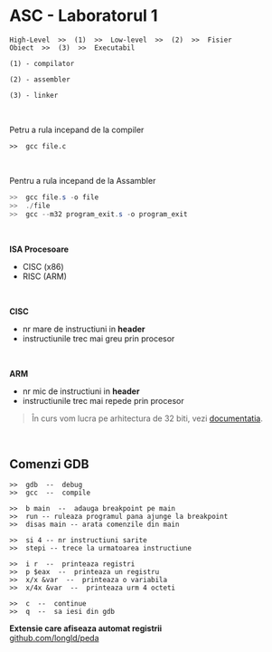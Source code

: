 # ASC - Laboratorul 1

```
High-Level  >>  (1)  >>  Low-level  >>  (2)  >>  Fisier Obiect  >>  (3)  >>  Executabil

(1) - compilator                   

(2) - assembler             

(3) - linker
```

<br>

Petru a rula incepand de la compiler <br>
```
>>  gcc file.c
```

<br>

Pentru a rula incepand de la Assambler

``` powershell
>>  gcc file.s -o file 
>>  ./file
>>  gcc --m32 program_exit.s -o program_exit
```

<br>

**ISA Procesoare**
- CISC (x86)
- RISC (ARM)

<br>

**CISC**
- nr mare de instructiuni in **header**
- instructiunile trec mai greu prin procesor

<br>

**ARM**
- nr mic de instructiuni in **header**
- instructiunile trec mai repede prin procesor

> În curs vom lucra pe arhitectura de 32 biti, vezi [documentatia](https://cs.unibuc.ro/~crusu/asc/labs.html).

<br>

## Comenzi GDB

```
>>  gdb  --  debug
>>  gcc  --  compile

>>  b main  --  adauga breakpoint pe main
>>  run -- ruleaza programul pana ajunge la breakpoint
>>  disas main -- arata comenzile din main

>>  si 4 -- nr instructiuni sarite
>>  stepi -- trece la urmatoarea instructiune 

>>  i r  --  printeaza registri
>>  p $eax  --  printeaza un registru
>>  x/x &var  --  printeaza o variabila
>>  x/4x &var  --  printeaza urm 4 octeti 

>>  c  --  continue
>>  q  --  sa iesi din gdb
```

**Extensie care afiseaza automat registrii**<br>
[github.com/longld/peda](github.com/longld/peda)





   
